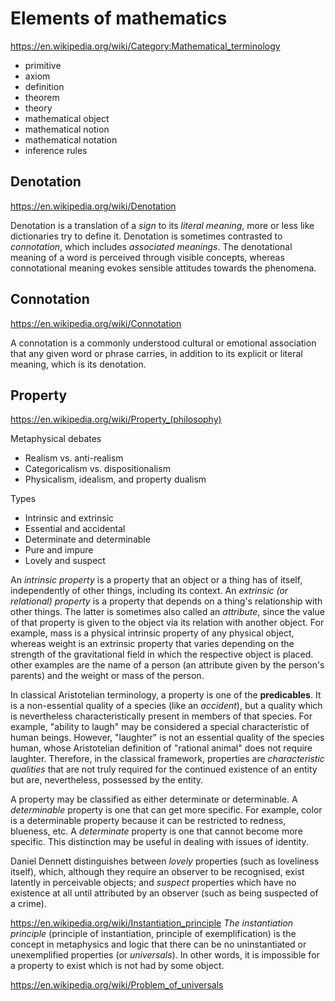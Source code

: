 # Elements of mathematics

https://en.wikipedia.org/wiki/Category:Mathematical_terminology

- primitive
- axiom
- definition
- theorem
- theory
- mathematical object
- mathematical notion
- mathematical notation
- inference rules


## Denotation

https://en.wikipedia.org/wiki/Denotation

Denotation is a translation of a *sign* to its *literal meaning*, more or less like dictionaries try to define it. Denotation is sometimes contrasted to *connotation*, which includes *associated meanings*. The denotational meaning of a word is perceived through visible concepts, whereas connotational meaning evokes sensible attitudes towards the phenomena.

## Connotation

https://en.wikipedia.org/wiki/Connotation

A connotation is a commonly understood cultural or emotional association that any given word or phrase carries, in addition to its explicit or literal meaning, which is its denotation.

## Property
https://en.wikipedia.org/wiki/Property_(philosophy)

Metaphysical debates
- Realism vs. anti-realism
- Categoricalism vs. dispositionalism
- Physicalism, idealism, and property dualism

Types
- Intrinsic and extrinsic
- Essential and accidental
- Determinate and determinable
- Pure and impure
- Lovely and suspect

An *intrinsic property* is a property that an object or a thing has of itself, independently of other things, including its context. An *extrinsic (or relational) property* is a property that depends on a thing's relationship with other things. The latter is sometimes also called an *attribute*, since the value of that property is given to the object via its relation with another object. For example, mass is a physical intrinsic property of any physical object, whereas weight is an extrinsic property that varies depending on the strength of the gravitational field in which the respective object is placed. other examples are the name of a person (an attribute given by the person's parents) and the weight or mass of the person.

In classical Aristotelian terminology, a property is one of the **predicables**. It is a non-essential quality of a species (like an *accident*), but a quality which is nevertheless characteristically present in members of that species. For example, "ability to laugh" may be considered a special characteristic of human beings. However, "laughter" is not an essential quality of the species human, whose Aristotelian definition of "rational animal" does not require laughter. Therefore, in the classical framework, properties are *characteristic qualities* that are not truly required for the continued existence of an entity but are, nevertheless, possessed by the entity.

A property may be classified as either determinate or determinable. A *determinable* property is one that can get more specific. For example, color is a determinable property because it can be restricted to redness, blueness, etc. A *determinate* property is one that cannot become more specific. This distinction may be useful in dealing with issues of identity.

Daniel Dennett distinguishes between *lovely* properties (such as loveliness itself), which, although they require an observer to be recognised, exist latently in perceivable objects; and *suspect* properties which have no existence at all until attributed by an observer (such as being suspected of a crime).


https://en.wikipedia.org/wiki/Instantiation_principle
*The instantiation principle* (principle of instantiation, principle of exemplification) is the concept in metaphysics and logic that there can be no uninstantiated or unexemplified properties (or *universals*). In other words, it is impossible for a property to exist which is not had by some object.

https://en.wikipedia.org/wiki/Problem_of_universals
